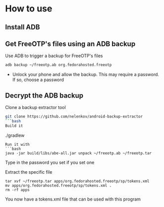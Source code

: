 # How to use
## Install ADB

## Get FreeOTP's files using an ADB backup
Use ADB to trigger a backup for FreeOTP's files
```bash
adb backup ~/freeotp.ab org.fedorahosted.freeotp
```
* Unlock your phone and allow the backup. This may require a password. If so, choose a password
## Decrypt the ADB backup
Clone a backup extractor tool
```bash
git clone https://github.com/nelenkov/android-backup-extractor
```bash
Build it
```
./gradlew
```
Run it with
```bash
java -jar build/libs/abe-all.jar unpack ~/freeotp.ab ~/freeotp.tar
```
Type in the password you set if you set one

Extract the specific file
```
tar xvf ~/freeotp.tar apps/org.fedorahosted.freeotp/sp/tokens.xml
mv apps/org.fedorahosted.freeotp/sp/tokens.xml .
rm -rf apps
```
You now have a tokens.xml file that can be used with this program
